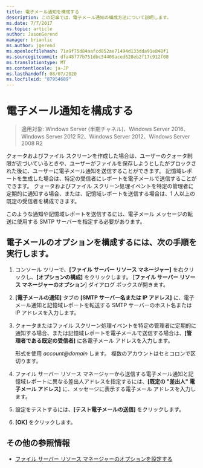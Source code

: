 ```yaml
---
title: 電子メール通知を構成する
description: この記事では、電子メール通知の構成方法について説明します。
ms.date: 7/7/2017
ms.topic: article
author: JasonGerend
manager: brianlic
ms.author: jgerend
ms.openlocfilehash: 71a9f75d84aafcd852ae71494d133dda91e848f1
ms.sourcegitcommit: dfa48f77b751dbc34409aced628eb2f17c912f08
ms.translationtype: MT
ms.contentlocale: ja-JP
ms.lasthandoff: 08/07/2020
ms.locfileid: "87954689"
---
```

# <a name="configure-e-mail-notifications"></a>電子メール通知を構成する

> 適用対象: Windows Server (半期チャネル)、Windows Server 2016、Windows Server 2012 R2、Windows Server 2012、Windows Server 2008 R2

クォータおよびファイル スクリーンを作成した場合は、ユーザーのクォータ制限が近づいているときや、ユーザーがファイルを保存しようとしたがブロックされた後に、ユーザーに電子メール通知を送信することができます。 記憶域レポートを生成した場合は、特定の受信者にレポートを電子メールで送信することができます。 クォータおよびファイル スクリーン処理イベントを特定の管理者に定期的に通知する場合、または、記憶域レポートを送信する場合は、1 人以上の既定の受信者を構成できます。

このような通知や記憶域レポートを送信するには、電子メール メッセージの転送に使用する SMTP サーバーを指定する必要があります。

## <a name="to-configure-e-mail-options"></a>電子メールのオプションを構成するには、次の手順を実行します。

1. コンソール ツリーで、**[ファイル サーバー リソース マネージャー]** を右クリックし、**[オプションの構成]** をクリックします。 [**ファイル サーバー リソース マネージャーのオプション**] ダイアログ ボックスが開きます。

2. **[電子メールの通知]** タブの **[SMTP サーバー名または IP アドレス]** に、電子メール通知と記憶域レポートを転送する SMTP サーバーのホスト名または IP アドレスを入力します。

3. クォータまたはファイル スクリーン処理イベントを特定の管理者に定期的に通知する場合、または記憶域レポートを電子メールで送信する場合は、**[管理者である既定の受信者]** に各電子メール アドレスを入力します。

   形式を使用 <em>account@domain</em> します。 複数のアカウントはセミコロンで区切ります。

4. ファイル サーバー リソース マネージャーから送信する電子メール通知と記憶域レポートに異なる差出人アドレスを指定するには、**[既定の "差出人" 電子メール アドレス]** に、メッセージに表示する電子メール アドレスを入力します。

5. 設定をテストするには、**[テスト電子メールの送信]** をクリックします。

6. **[OK]** をクリックします。


## <a name="additional-references"></a>その他の参照情報

-   [ファイル サーバー リソース マネージャーのオプションを設定する](setting-file-server-resource-manager-options.md)